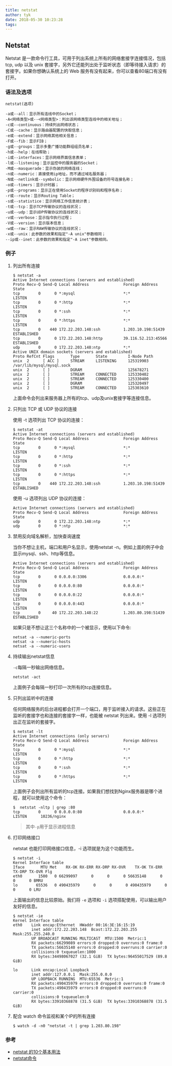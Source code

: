 ```yaml
---
title: netstat
author: tyk
date: 2018-05-30 10:23:28
tags:
---
```


## Netstat

Netstat 是一款命令行工具，可用于列出系统上所有的网络套接字连接情况，包括 tcp, udp 以及 unix 套接字，另外它还能列出处于监听状态（即等待接入请求）的套接字。如果你想确认系统上的 Web 服务有没有起来，你可以查看80端口有没有打开。

### 语法及选项
```
netstat(选项)
```

```
-a或--all：显示所有连线中的Socket；
-A<网络类型>或--<网络类型>：列出该网络类型连线中的相关地址；
-c或--continuous：持续列出网络状态；
-C或--cache：显示路由器配置的快取信息；
-e或--extend：显示网络其他相关信息；
-F或--fib：显示FIB；
-g或--groups：显示多重广播功能群组组员名单；
-h或--help：在线帮助；
-i或--interfaces：显示网络界面信息表单；
-l或--listening：显示监控中的服务器的Socket；
-M或--masquerade：显示伪装的网络连线；
-n或--numeric：直接使用ip地址，而不通过域名服务器；
-N或--netlink或--symbolic：显示网络硬件外围设备的符号连接名称；
-o或--timers：显示计时器；
-p或--programs：显示正在使用Socket的程序识别码和程序名称；
-r或--route：显示Routing Table；
-s或--statistice：显示网络工作信息统计表；
-t或--tcp：显示TCP传输协议的连线状况；
-u或--udp：显示UDP传输协议的连线状况；
-v或--verbose：显示指令执行过程；
-V或--version：显示版本信息；
-w或--raw：显示RAW传输协议的连线状况；
-x或--unix：此参数的效果和指定"-A unix"参数相同；
--ip或--inet：此参数的效果和指定"-A inet"参数相同。
```

### 例子
1. 列出所有连接

    ``` shell 
    $ netstat -a 
    Active Internet connections (servers and established)
    Proto Recv-Q Send-Q Local Address               Foreign Address             State      
    tcp        0      0 *:mysql                     *:*                         LISTEN      
    tcp        0      0 *:http                      *:*                         LISTEN      
    tcp        0      0 *:ssh                       *:*                         LISTEN      
    tcp        0      0 *:https                     *:*                         LISTEN      
    tcp        0    440 172.22.203.148:ssh          1.203.10.198:51439          ESTABLISHED 
    tcp        0      0 172.22.203.148:http         39.116.52.213:45566         ESTABLISHED 
    udp        0      0 172.22.203.148:ntp          *:*                                     
    Active UNIX domain sockets (servers and established)
    Proto RefCnt Flags       Type       State         I-Node Path
    unix  2      [ ACC ]     STREAM     LISTENING     125319903 /var/lib/mysql/mysql.sock
    unix  2      [ ]         DGRAM                    125678271 
    unix  2      [ ]         STREAM     CONNECTED     125330402 
    unix  2      [ ]         STREAM     CONNECTED     125330400 
    unix  2      [ ]         DGRAM                    125320497 
    unix  2      [ ]         STREAM     CONNECTED     125303610 
    ```
    上面命令会列出来服务器上所有的tcp、udp及unix套接字等连接信息。

2. 只列出 TCP 或 UDP 协议的连接

    使用 -t 选项列出 TCP 协议的连接：

    ``` shell
    $ netstat -at
    Active Internet connections (servers and established)
    Proto Recv-Q Send-Q Local Address               Foreign Address             State      
    tcp        0      0 *:mysql                     *:*                         LISTEN      
    tcp        0      0 *:http                      *:*                         LISTEN      
    tcp        0      0 *:ssh                       *:*                         LISTEN      
    tcp        0      0 *:https                     *:*                         LISTEN      
    tcp        0    440 172.22.203.148:ssh          1.203.10.198:51439          ESTABLISHED 
    ```
    使用 -u 选项列出 UDP 协议的连接：

    ``` shell
    Active Internet connections (servers and established)
    Proto Recv-Q Send-Q Local Address               Foreign Address             State      
    udp        0      0 172.22.203.148:ntp          *:*                                     
    udp        0      0 *:ntp                       *:*   
    ```

3. 禁用反向域名解析，加快查询速度
    
    当你不想让主机，端口和用户名显示，使用netstat -n。例如上面的例子中会显示mysql、ssh、http等信息。
    
    ``` shell
    Active Internet connections (servers and established)
    Proto Recv-Q Send-Q Local Address               Foreign Address             State      
    tcp        0      0 0.0.0.0:3306                0.0.0.0:*                   LISTEN      
    tcp        0      0 0.0.0.0:80                  0.0.0.0:*                   LISTEN      
    tcp        0      0 0.0.0.0:22                  0.0.0.0:*                   LISTEN      
    tcp        0      0 0.0.0.0:443                 0.0.0.0:*                   LISTEN      
    tcp        0     40 172.22.203.148:22           1.203.80.198:51439          ESTABLISHED 
    ```

    如果只是不想让这三个名称中的一个被显示，使用以下命令:
    ``` shell
    netsat -a --numeric-ports
    netsat -a --numeric-hosts
    netsat -a --numeric-users
    ```
    
4. 持续输出netstat信息

    `-c`每隔一秒输出网络信息。
    
    ``` shell
    netstat -act
    ```

    上面例子会每隔一秒打印一次所有的tcp连接信息。
    
5. 只列出监听中的连接

    任何网络服务的后台进程都会打开一个端口，用于监听接入的请求。这些正在监听的套接字也和连接的套接字一样，也能被 netstat 列出来。使用 -l 选项列出正在监听的套接字。
    
    ``` shell
    $ netstat -lt
    Active Internet connections (only servers)
    Proto Recv-Q Send-Q Local Address               Foreign Address             State      
    tcp        0      0 *:mysql                     *:*                         LISTEN      
    tcp        0      0 *:http                      *:*                         LISTEN      
    tcp        0      0 *:ssh                       *:*                         LISTEN      
    tcp        0      0 *:https                     *:*                         LISTEN  
    ```

    上面例子会列出所有监听的tcp连接。如果我们想找到Nginx服务器是哪个进程，就可以使用这个命令：
    
    ``` shell
    $  netstat -nltp | grep :80
    tcp        0      0 0.0.0.0:80                  0.0.0.0:*                   LISTEN      10236/nginx 
    ```
    > 其中`-p`用于显示进程信息

6. 打印网络接口

    netstat 也能打印网络接口信息，-i 选项就是为这个功能而生。
    
    ``` shell 
    $ netstat -i
    Kernel Interface table
    Iface       MTU Met    RX-OK RX-ERR RX-DRP RX-OVR    TX-OK TX-ERR TX-DRP TX-OVR Flg
    eth0       1500   0 66299097      0      0      0 56635148      0      0      0 BMRU
    lo        65536   0 490435979      0      0      0 490435979      0      0      0 LRU
    ```
    上面输出的信息比较原始。我们将 `-e` 选项和 `-i` 选项搭配使用，可以输出用户友好的信息。
    ``` shell
    $ netstat -ie
    Kernel Interface table
    eth0    Link encap:Ethernet  HWaddr 00:16:3E:16:15:19  
            inet addr:172.22.203.148  Bcast:172.22.203.255  Mask:255.255.240.0
            UP BROADCAST RUNNING MULTICAST  MTU:1500  Metric:1
            RX packets:66299089 errors:0 dropped:0 overruns:0 frame:0
            TX packets:56635140 errors:0 dropped:0 overruns:0 carrier:0
            collisions:0 txqueuelen:1000 
            RX bytes:34498067027 (32.1 GiB)  TX bytes:96455017529 (89.8 GiB)

    lo      Link encap:Local Loopback  
            inet addr:127.0.0.1  Mask:255.0.0.0
            UP LOOPBACK RUNNING  MTU:65536  Metric:1
            RX packets:490435979 errors:0 dropped:0 overruns:0 frame:0
            TX packets:490435979 errors:0 dropped:0 overruns:0 carrier:0
            collisions:0 txqueuelen:0 
            RX bytes:33910368878 (31.5 GiB)  TX bytes:33910368878 (31.5 GiB)
    ```

7. 配合 watch 命令监视和某个IP的所有连接

    ``` shell 
    $ watch -d -n0 "netstat -t | grep 1.203.80.198"
    ```

### 参考
- [netstat 的10个基本用法](https://linux.cn/article-2434-1.html)
- [netstat命令](http://man.linuxde.net/netstat)